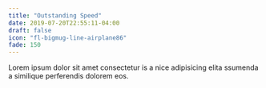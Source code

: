 ```yaml
---
title: "Outstanding Speed"
date: 2019-07-20T22:55:11-04:00
draft: false
icon: "fl-bigmug-line-airplane86"
fade: 150
---
```

Lorem ipsum dolor sit amet consectetur is a nice adipisicing elita ssumenda a similique perferendis dolorem eos.